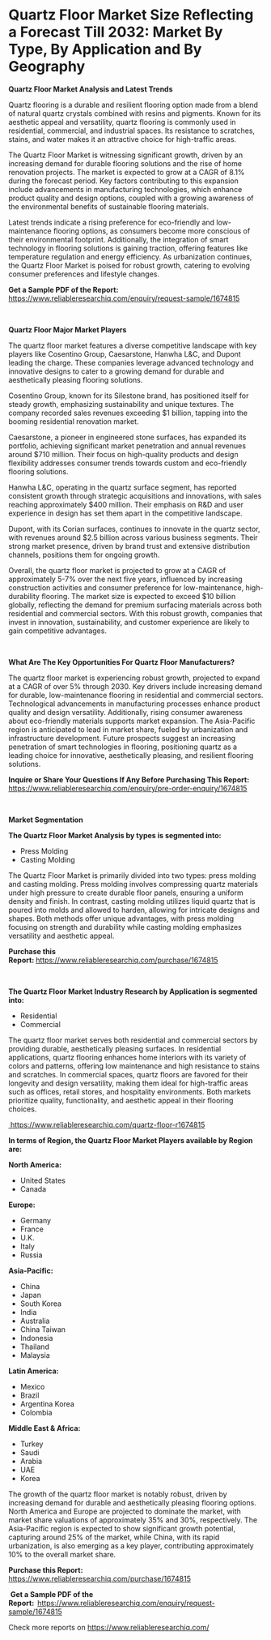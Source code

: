 <p><h1>Quartz Floor Market Size Reflecting a Forecast Till 2032: Market By Type, By Application and By Geography</h1></p><p><strong>Quartz Floor Market Analysis and Latest Trends</strong></p>
<p><p>Quartz flooring is a durable and resilient flooring option made from a blend of natural quartz crystals combined with resins and pigments. Known for its aesthetic appeal and versatility, quartz flooring is commonly used in residential, commercial, and industrial spaces. Its resistance to scratches, stains, and water makes it an attractive choice for high-traffic areas.</p><p>The Quartz Floor Market is witnessing significant growth, driven by an increasing demand for durable flooring solutions and the rise of home renovation projects. The market is expected to grow at a CAGR of 8.1% during the forecast period. Key factors contributing to this expansion include advancements in manufacturing technologies, which enhance product quality and design options, coupled with a growing awareness of the environmental benefits of sustainable flooring materials.</p><p>Latest trends indicate a rising preference for eco-friendly and low-maintenance flooring options, as consumers become more conscious of their environmental footprint. Additionally, the integration of smart technology in flooring solutions is gaining traction, offering features like temperature regulation and energy efficiency. As urbanization continues, the Quartz Floor Market is poised for robust growth, catering to evolving consumer preferences and lifestyle changes.</p></p>
<p><strong>Get a Sample PDF of the Report:&nbsp;</strong> <a href="https://www.reliableresearchiq.com/enquiry/request-sample/1674815?utm_campaign=2336&utm_medium=2&utm_source=Github&utm_content=ia&utm_term=25032025&utm_id=quartz-floor">https://www.reliableresearchiq.com/enquiry/request-sample/1674815</a></p>
<p>&nbsp;</p>
<p><strong>Quartz Floor Major Market Players</strong></p>
<p><p>The quartz floor market features a diverse competitive landscape with key players like Cosentino Group, Caesarstone, Hanwha L&C, and Dupont leading the charge. These companies leverage advanced technology and innovative designs to cater to a growing demand for durable and aesthetically pleasing flooring solutions.</p><p>Cosentino Group, known for its Silestone brand, has positioned itself for steady growth, emphasizing sustainability and unique textures. The company recorded sales revenues exceeding $1 billion, tapping into the booming residential renovation market.</p><p>Caesarstone, a pioneer in engineered stone surfaces, has expanded its portfolio, achieving significant market penetration and annual revenues around $710 million. Their focus on high-quality products and design flexibility addresses consumer trends towards custom and eco-friendly flooring solutions.</p><p>Hanwha L&C, operating in the quartz surface segment, has reported consistent growth through strategic acquisitions and innovations, with sales reaching approximately $400 million. Their emphasis on R&D and user experience in design has set them apart in the competitive landscape.</p><p>Dupont, with its Corian surfaces, continues to innovate in the quartz sector, with revenues around $2.5 billion across various business segments. Their strong market presence, driven by brand trust and extensive distribution channels, positions them for ongoing growth.</p><p>Overall, the quartz floor market is projected to grow at a CAGR of approximately 5-7% over the next five years, influenced by increasing construction activities and consumer preference for low-maintenance, high-durability flooring. The market size is expected to exceed $10 billion globally, reflecting the demand for premium surfacing materials across both residential and commercial sectors. With this robust growth, companies that invest in innovation, sustainability, and customer experience are likely to gain competitive advantages.</p></p>
<p>&nbsp;</p>
<p><strong>What Are The Key Opportunities For Quartz Floor Manufacturers?</strong></p>
<p><p>The quartz floor market is experiencing robust growth, projected to expand at a CAGR of over 5% through 2030. Key drivers include increasing demand for durable, low-maintenance flooring in residential and commercial sectors. Technological advancements in manufacturing processes enhance product quality and design versatility. Additionally, rising consumer awareness about eco-friendly materials supports market expansion. The Asia-Pacific region is anticipated to lead in market share, fueled by urbanization and infrastructure development. Future prospects suggest an increasing penetration of smart technologies in flooring, positioning quartz as a leading choice for innovative, aesthetically pleasing, and resilient flooring solutions.</p></p>
<p><strong>Inquire or Share Your Questions If Any Before Purchasing This Report:</strong> <a href="https://www.reliableresearchiq.com/enquiry/pre-order-enquiry/1674815?utm_campaign=2336&utm_medium=2&utm_source=Github&utm_content=ia&utm_term=25032025&utm_id=quartz-floor">https://www.reliableresearchiq.com/enquiry/pre-order-enquiry/1674815</a></p>
<p>&nbsp;</p>
<p><strong>Market Segmentation</strong></p>
<p><strong>The Quartz Floor Market Analysis by types is segmented into:</strong></p>
<p><ul><li>Press Molding</li><li>Casting Molding</li></ul></p>
<p><p>The Quartz Floor Market is primarily divided into two types: press molding and casting molding. Press molding involves compressing quartz materials under high pressure to create durable floor panels, ensuring a uniform density and finish. In contrast, casting molding utilizes liquid quartz that is poured into molds and allowed to harden, allowing for intricate designs and shapes. Both methods offer unique advantages, with press molding focusing on strength and durability while casting molding emphasizes versatility and aesthetic appeal.</p></p>
<p><strong>Purchase this Report:&nbsp;</strong><a href="https://www.reliableresearchiq.com/purchase/1674815?utm_campaign=2336&utm_medium=2&utm_source=Github&utm_content=ia&utm_term=25032025&utm_id=quartz-floor">https://www.reliableresearchiq.com/purchase/1674815</a></p>
<p>&nbsp;</p>
<p><strong>The Quartz Floor Market Industry Research by Application is segmented into:</strong></p>
<p><ul><li>Residential</li><li>Commercial</li></ul></p>
<p><p>The quartz floor market serves both residential and commercial sectors by providing durable, aesthetically pleasing surfaces. In residential applications, quartz flooring enhances home interiors with its variety of colors and patterns, offering low maintenance and high resistance to stains and scratches. In commercial spaces, quartz floors are favored for their longevity and design versatility, making them ideal for high-traffic areas such as offices, retail stores, and hospitality environments. Both markets prioritize quality, functionality, and aesthetic appeal in their flooring choices.</p></p>
<p><a href="https://www.reliableresearchiq.com/quartz-floor-r1674815?utm_campaign=2336&utm_medium=2&utm_source=Github&utm_content=ia&utm_term=25032025&utm_id=quartz-floor">&nbsp;https://www.reliableresearchiq.com/quartz-floor-r1674815</a></p>
<p><strong>In terms of Region, the Quartz Floor Market Players available by Region are:</strong></p>
<p>
    <p> <strong> North America: </strong>
        <ul>
            <li>United States</li>
            <li>Canada</li>
        </ul>
        </p> 
    <p> <strong> Europe: </strong>
        <ul>
            <li>Germany</li>
            <li>France</li>
            <li>U.K.</li>
            <li>Italy</li>
            <li>Russia</li>
        </ul>
        </p> 
    <p> <strong> Asia-Pacific: </strong>
        <ul>
            <li>China</li>
            <li>Japan</li>
            <li>South Korea</li>
            <li>India</li>
            <li>Australia</li>
            <li>China Taiwan</li>
            <li>Indonesia</li>
            <li>Thailand</li>
            <li>Malaysia</li>
        </ul>
        </p> 
    <p> <strong> Latin America: </strong>
        <ul>
            <li>Mexico</li>
            <li>Brazil</li>
            <li>Argentina Korea</li>
            <li>Colombia</li>
        </ul>
        </p> 
    <p> <strong> Middle East & Africa: </strong>
        <ul>
            <li>Turkey</li>
            <li>Saudi</li>
            <li>Arabia</li>
            <li>UAE</li>
            <li>Korea</li>
        </ul>
    </p>
    </p>
<p><p>The growth of the quartz floor market is notably robust, driven by increasing demand for durable and aesthetically pleasing flooring options. North America and Europe are projected to dominate the market, with market share valuations of approximately 35% and 30%, respectively. The Asia-Pacific region is expected to show significant growth potential, capturing around 25% of the market, while China, with its rapid urbanization, is also emerging as a key player, contributing approximately 10% to the overall market share.</p></p>
<p><strong>Purchase this Report: </strong><a href="https://www.reliableresearchiq.com/purchase/1674815?utm_campaign=2336&utm_medium=2&utm_source=Github&utm_content=ia&utm_term=25032025&utm_id=quartz-floor">https://www.reliableresearchiq.com/purchase/1674815</a></p>
<p>&nbsp;<strong>Get a Sample PDF of the Report:&nbsp;&nbsp;</strong><a href="https://www.reliableresearchiq.com/enquiry/request-sample/1674815?utm_campaign=2336&utm_medium=2&utm_source=Github&utm_content=ia&utm_term=25032025&utm_id=quartz-floor">https://www.reliableresearchiq.com/enquiry/request-sample/1674815</a></p>
<p><strong></strong></p>
<p>Check more reports on <a href="https://www.reliableresearchiq.com/?utm_campaign=2336&utm_medium=2&utm_source=Github&utm_content=ia&utm_term=25032025&utm_id=quartz-floor">https://www.reliableresearchiq.com/</a></p>
